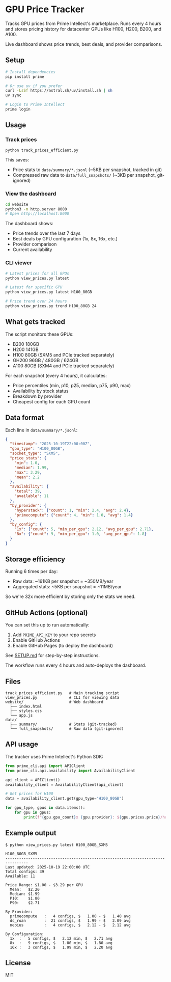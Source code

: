 # GPU Price Tracker

Tracks GPU prices from Prime Intellect's marketplace. Runs every 4 hours and stores pricing history for datacenter GPUs like H100, H200, B200, and A100.

Live dashboard shows price trends, best deals, and provider comparisons.

## Setup

```bash
# Install dependencies
pip install prime

# Or use uv if you prefer
curl -LsSf https://astral.sh/uv/install.sh | sh
uv sync

# Login to Prime Intellect
prime login
```

## Usage

### Track prices

```bash
python track_prices_efficient.py
```

This saves:
- Price stats to `data/summary/*.jsonl` (~5KB per snapshot, tracked in git)
- Compressed raw data to `data/full_snapshots/` (~3KB per snapshot, git-ignored)

### View the dashboard

```bash
cd website
python3 -m http.server 8000
# Open http://localhost:8000
```

The dashboard shows:
- Price trends over the last 7 days
- Best deals by GPU configuration (1x, 8x, 16x, etc.)
- Provider comparison
- Current availability

### CLI viewer

```bash
# Latest prices for all GPUs
python view_prices.py latest

# Latest for specific GPU
python view_prices.py latest H100_80GB

# Price trend over 24 hours
python view_prices.py trend H100_80GB 24
```

## What gets tracked

The script monitors these GPUs:
- B200 180GB
- H200 141GB
- H100 80GB (SXM5 and PCIe tracked separately)
- GH200 96GB / 480GB / 624GB
- A100 80GB (SXM4 and PCIe tracked separately)

For each snapshot (every 4 hours), it calculates:
- Price percentiles (min, p10, p25, median, p75, p90, max)
- Availability by stock status
- Breakdown by provider
- Cheapest config for each GPU count

## Data format

Each line in `data/summary/*.jsonl`:

```json
{
  "timestamp": "2025-10-19T22:00:00Z",
  "gpu_type": "H100_80GB",
  "socket_type": "SXM5",
  "price_stats": {
    "min": 1.0,
    "median": 1.99,
    "max": 3.29,
    "mean": 2.2
  },
  "availability": {
    "total": 39,
    "available": 11
  },
  "by_provider": {
    "hyperstack": {"count": 1, "min": 2.4, "avg": 2.4},
    "primecompute": {"count": 4, "min": 1.0, "avg": 1.4}
  },
  "by_config": {
    "1x": {"count": 5, "min_per_gpu": 2.12, "avg_per_gpu": 2.71},
    "8x": {"count": 9, "min_per_gpu": 1.0, "avg_per_gpu": 1.8}
  }
}
```

## Storage efficiency

Running 6 times per day:
- Raw data: ~161KB per snapshot = ~350MB/year
- Aggregated stats: ~5KB per snapshot = ~11MB/year

So we're 32x more efficient by storing only the stats we need.

## GitHub Actions (optional)

You can set this up to run automatically:

1. Add `PRIME_API_KEY` to your repo secrets
2. Enable GitHub Actions
3. Enable GitHub Pages (to deploy the dashboard)

See [SETUP.md](SETUP.md) for step-by-step instructions.

The workflow runs every 4 hours and auto-deploys the dashboard.

## Files

```
track_prices_efficient.py   # Main tracking script
view_prices.py              # CLI for viewing data
website/                    # Web dashboard
  ├── index.html
  ├── styles.css
  └── app.js
data/
  ├── summary/              # Stats (git-tracked)
  └── full_snapshots/       # Raw data (git-ignored)
```

## API usage

The tracker uses Prime Intellect's Python SDK:

```python
from prime_cli.api import APIClient
from prime_cli.api.availability import AvailabilityClient

api_client = APIClient()
availability_client = AvailabilityClient(api_client)

# Get prices for H100
data = availability_client.get(gpu_type="H100_80GB")

for gpu_type, gpus in data.items():
    for gpu in gpus:
        print(f"{gpu.gpu_count}x {gpu.provider}: ${gpu.prices.price}/hr")
```

## Example output

```
$ python view_prices.py latest H100_80GB_SXM5

H100_80GB_SXM5
--------------------------------------------------------------------------------
Last updated: 2025-10-19 22:00:00 UTC
Total configs: 39
Available: 11

Price Range: $1.00 - $3.29 per GPU
  Mean:   $2.20
  Median: $1.99
  P10:    $1.80
  P90:    $2.71

By Provider:
  primecompute   :   4 configs, $   1.00 - $   1.40 avg
  dc_roan        :  21 configs, $   1.99 - $   2.09 avg
  nebius         :   4 configs, $   2.12 - $   2.12 avg

By Configuration:
  1x  :   5 configs, $   2.12 min, $   2.71 avg
  8x  :   9 configs, $   1.00 min, $   1.80 avg
  16x :   3 configs, $   1.99 min, $   2.20 avg
```

## License

MIT
